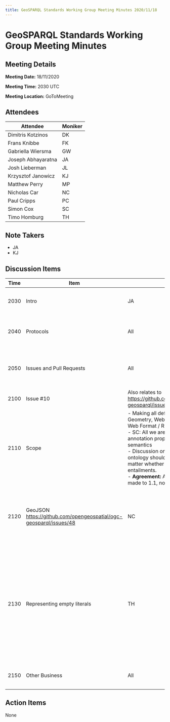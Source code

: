 ```yaml
---
title: GeoSPARQL Standards Working Group Meeting Minutes 2020/11/18
---
```

# GeoSPARQL Standards Working Group Meeting Minutes
## Meeting Details
**Meeting Date:** 18/11/2020

**Meeting Time:** 2030 UTC

**Meeting Location:** GoToMeeting  

## Attendees
Attendee | Moniker |
---- | ---- |
Dimitris Kotzinos | DK |
Frans Knibbe | FK |
Gabriella Wiersma | GW |
Joseph Abhayaratna | JA |
Josh Lieberman | JL |
Krzysztof Janowicz | KJ |
Matthew Perry | MP |
Nicholas Car | NC |
Paul Cripps | PC |
Simon Cox | SC |
Timo Homburg | TH |

## Note Takers
- JA
- KJ

## Discussion Items
Time | Item | Who | Notes |
---- | ---- | ---- | ---- |
2030 | Intro | JA | Call for Patents <BR/> - None known <BR/> Roll Call <BR/> - Attendees recorded in minutes |
2040 | Protocols | All | - Minutes will be taken in Google Doc, and translated to Github meetings log <BR/> - Setup: pull requests will be checked by two other members of the group <BR/> Reviewing 1.1 pull requests. |
2050 | Issues and Pull Requests | All | Closing issue https://github.com/opengeospatial/ogc-geosparql/issues/50 <BR/> Merging pull request https://github.com/opengeospatial/ogc-geosparql/pull/53 |
2100 | Issue #10 | Also relates to https://github.com/opengeospatial/ogc-geosparql/issues/15 |
2110 | Scope | - Making all definitions e.g., for Geometry, Web-available in Semantic Web Format / RDF <BR/> - SC: All we are discussing for now are annotation properties that do not affect semantics <BR> - Discussion on whether the 1.0 ontology should be changed at all no matter whether it will chains any entailments. <BR> - **Agreement:** All the changes will be made to 1.1, not 1.0. |
2120 | GeoJSON https://github.com/opengeospatial/ogc-geosparql/issues/48 | NC | - Discussion on how to deal with geo:hasSerialization and more specific serializations such as GeoJSON. <BR/> - KJ/NC/SC on the need for URIs for Geometries etc <BR/> - MP: There are useful use cases for serialization specific relationships such as asWKT. <BR/> **Agreement:** #48 can be approved |
2130 | Representing empty literals | TH | - Are we restricting us to WGS84 → the format does this, not us. <BR/> - JL: This would have to be a flavor of JSON that does not conform to GeoJSON <BR/> - SC: GeoJSON is unlikely to change and one would need another serialization and there even may be naming issues <BR/> - JL: There are many reasons to have a GeoSPARQL-JSON <BR/> - TH: do we need something like ‘empty’ points? Instead of a NULL geometry <BR/> - NC → POINT() but (TH) how does this differ from the entirely empty literal? <BR/> - Two class hierarchies, why? <BR/> - SC: As far as OGC is concerned all roads lead to https://www.iso.org/standard/66175.html Does are not Web-ready so to speak |
2150 | Other Business | All | Do we want to allow for external artifacts? At last not those that would create logical inconsistencies depending on the formalism we use. |


## Action Items
None
